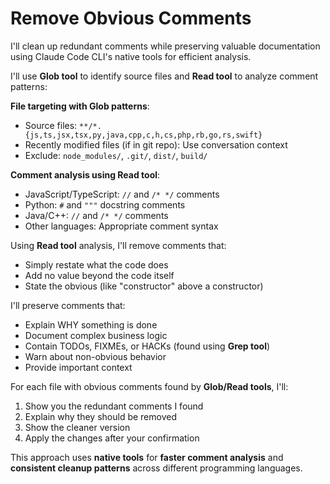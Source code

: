 # Remove Obvious Comments

I'll clean up redundant comments while preserving valuable documentation using Claude Code CLI's native tools for efficient analysis.

I'll use **Glob tool** to identify source files and **Read tool** to analyze comment patterns:

**File targeting with Glob patterns**:
- Source files: `**/*.{js,ts,jsx,tsx,py,java,cpp,c,h,cs,php,rb,go,rs,swift}`
- Recently modified files (if in git repo): Use conversation context
- Exclude: `node_modules/`, `.git/`, `dist/`, `build/`

**Comment analysis using Read tool**:
- JavaScript/TypeScript: `//` and `/* */` comments
- Python: `#` and `"""` docstring comments  
- Java/C++: `//` and `/* */` comments
- Other languages: Appropriate comment syntax

Using **Read tool** analysis, I'll remove comments that:
- Simply restate what the code does
- Add no value beyond the code itself  
- State the obvious (like "constructor" above a constructor)

I'll preserve comments that:
- Explain WHY something is done
- Document complex business logic
- Contain TODOs, FIXMEs, or HACKs (found using **Grep tool**)
- Warn about non-obvious behavior
- Provide important context

For each file with obvious comments found by **Glob/Read tools**, I'll:
1. Show you the redundant comments I found
2. Explain why they should be removed
3. Show the cleaner version
4. Apply the changes after your confirmation

This approach uses **native tools** for **faster comment analysis** and **consistent cleanup patterns** across different programming languages.